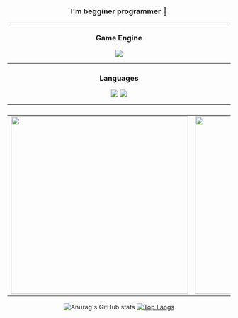 <div align="center">
  
### I'm begginer programmer 👋

---
### Game Engine
<img src="https://img.shields.io/badge/Unity-222324?style=for-the-badge&logo=unity&logoColor=white">

---
### Languages
<img src="https://img.shields.io/badge/Csharp-222324?style=for-the-badge&logo=csharp&logoColor=white"> <img src="https://img.shields.io/badge/C++-222324?style=for-the-badge&logo=cplusplus&logoColor=white">

---

###
<table>
  <tr>
    <td>
      <img src="https://github-readme-stats.vercel.app/api?username=marshmar&show_icons=true&theme=radical" width="400"/>
    </td>
    <td>
      <img src="https://github-readme-stats.vercel.app/api/top-langs/?username=marshmar&layout=compact&theme=radical" width="400"/>
    </td>
  </tr>
</table>

![Anurag's GitHub stats](https://github-readme-stats.vercel.app/api?username=marshmar&show_icons=true&theme=radical)
[![Top Langs](https://github-readme-stats.vercel.app/api/top-langs/?username=marshmar&layout=compact&theme=radical)]([https://github.com/anuraghazra/github-readme-stats](https://github.com/marshmar/marshmar))
</div>
<!--
**marshmar/marshmar** is a ✨ _special_ ✨ repository because its `README.md` (this file) appears on your GitHub profile.

Here are some ideas to get you started:

- 🔭 I’m currently working on ...
- 🌱 I’m currently learning ...
- 👯 I’m looking to collaborate on ...
- 🤔 I’m looking for help with ...
- 💬 Ask me about ...
- 📫 How to reach me: ...
- 😄 Pronouns: ...
- ⚡ Fun fact: ...
-->
